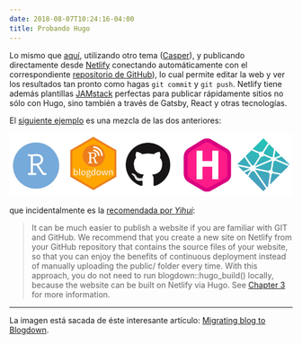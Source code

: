 ```yaml
---
date: 2018-08-07T10:24:16-04:00
title: Probando Hugo
---
```


Lo mismo que [aquí](https://test-hugo-01.netlify.com/post/crear-sitios-webs-con-hugo-y-rstudio/), utilizando otro tema ([Casper](https://github.com/vjeantet/hugo-theme-casper)), y publicando directamente desde [Netlify](https://app.netlify.com/start) conectando automáticamente con el correspondiente [repositorio de GitHub](https://github.com/joanh/casper-cms-template)), lo cual permite editar la web y ver los resultados tan pronto como hagas `git commit` y `git push`. Netlify tiene además plantillas [JAMstack](https://jamstack.org/) perfectas para publicar rápidamente sitios no sólo con Hugo, sino también a través de Gatsby, React y otras tecnologías.   

El [siguiente ejemplo](https://test-hugo-04.netlify.com/) es una mezcla de las dos anteriores:

![image](https://raw.githubusercontent.com/joanh/casper-cms-template/master/site/static/images/RblogwdownGitHubHugoNetifly.png)

que incidentalmente es la [recomendada por *Yihui*](https://bookdown.org/yihui/blogdown/workflow.html):

>It can be much easier to publish a website if you are familiar with GIT and GitHub. We recommend that you create a new site on Netlify from your GitHub repository that contains the source files of your website, so that you can enjoy the benefits of continuous deployment instead of manually uploading the public/ folder every time. With this approach, you do not need to run blogdown::hugo_build() locally, because the website can be built on Netlify via Hugo. See [Chapter 3](https://bookdown.org/yihui/blogdown/deployment.html#deployment) for more information.

---

La imagen está sacada de éste interesante artículo: [Migrating blog to Blogdown](https://mikeyharper.uk/migrating-to-blogdown/).
